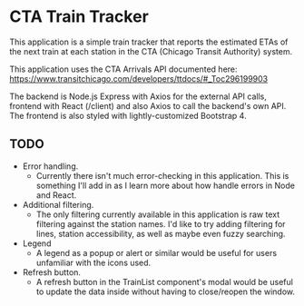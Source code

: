 # CTA Train Tracker

This application is a simple train tracker that reports the estimated ETAs of the next train at each station in the CTA (Chicago Transit Authority) system.

This application uses the CTA Arrivals API documented here:\
https://www.transitchicago.com/developers/ttdocs/#_Toc296199903

The backend is Node.js Express with Axios for the external API calls, frontend with React (/client) and also Axios to call the backend's own API. The frontend is also styled with lightly-customized Bootstrap 4.

## TODO

* Error handling.
  - Currently there isn't much error-checking in this application. This is something I'll add in as I learn more about how handle errors in Node and React.
* Additional filtering.
  - The only filtering currently available in this application is raw text filtering against the station names. I'd like to try adding filtering for lines, station accessibility, as well as maybe even fuzzy searching.
* Legend
  - A legend as a popup or alert or similar would be useful for users unfamiliar with the icons used.
* Refresh button.
  - A refresh button in the TrainList component's modal would be useful to update the data inside without having to close/reopen the window.
